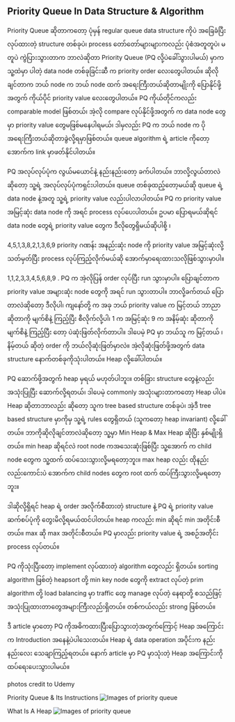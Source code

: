 ## Priority Queue In Data Structure & Algorithm

Priority Queue ဆိုတာကတော့ ပုံမှန် regular queue data structure ကိုပဲ အခြေခံပြီးလုပ်ထားတဲ့  structure တစ်ခုပဲ၊ process တော်တော်များများကလည်း ပုံစံအတူတူပဲ၊ မတူပဲ ကွဲပြားသွားတာက ဘာလဲဆိုတာ Priority Queue (PQ လို့ပဲခေါ်သွားပါမယ်) မှာက သူ့ထဲမှာ ပါတဲ့ data node တစ်ခုခြင်းဆီ က priority order လေးတွေပါတယ်။ ဆိုလိုချင်တာက ဘယ် node က ဘယ် node ထက် အရေးကြီးတယ်ဆိုတာမျိုးကို ပြောနိုင်ဖို့အတွက် ကိုယ်ပိုင် priority value လေးတွေပါတယ်။ PQ ကိုယ်တိုင်ကလည်း comparable model ဖြစ်တယ်၊ အဲ့လို compare လုပ်နိုင်ဖို့အတွက် က data node တွေမှာ priority value တွေမဖြစ်မနေပါရမယ်၊ ဒါမှလည်း PQ က ဘယ် node က ပိုအရေးကြီးတယ်ဆိုတာခွဲလို့ရမှာဖြစ်တယ်။ queue algorithm ရဲ့ article ကိုတော့ အောက်က link မှာဖတ်နိုင်ပါတယ်။

PQ အလုပ်လုပ်ပုံက လွယ်မယောင်နဲ့ နည်းနည်းတော့ ခက်ပါတယ်။ ဘာလို့လွယ်တာလဲ ဆိုတော့ သူ့ရဲ့ အလုပ်လုပ်ပုံကရှင်းပါတယ်။ queue တစ်ခုထည့်တော့မယ်ဆို queue ရဲ့ data node နဲ့အတူ သူ့ရဲ့ priority value လည်းပါလာပါတယ်။ PQ က priority value အမြင့်ဆုံး data node ကို အရင် process လုပ်ပေးပါတယ်။ ဥပမာ ပြောရမယ်ဆိုရင် data node တွေရဲ့ priority value တွေက ဒီလိုတွေရှိမယ်ဆိုပါစို့ ၊

4,5,1,3,8,2,1,3,6,9 priority ဂဏန်း အနည်းဆုံး node ကို priority value အမြင့်ဆုံးလို့ သတ်မှတ်ပြီး process လုပ်ကြည့်လိုက်မယ်ဆို အောက်မှာရေးထားသလိုဖြစ်သွားမှာပါ။

1,1,2,3,3,4,5,6,8,9 . PQ က အဲ့လိုပြန် order လုပ်ပြီး run သွားမှာပါ။ ပြောချင်တာက priority value အများဆုံး node တွေကို အရင် run သွားတာပါ။ ဘာလို့ခက်တယ် ပြောတာလဲဆိုတော့ ဒီလိုပါ၊ ကျနော်တို့ က အခု ဘယ် priority value က မြင့်တယ် ဘာညာ ဆိုတာကို မျက်စိနဲ့ ကြည့်ပြီး စီလိုက်လို့ပါ၊ 1 က အမြင့်ဆုံး 9 က အနိမ့်ဆုံး ဆိုတာကို မျက်စိနဲ့ ကြည့်ပြီး တော့ ပဲဆုံးဖြတ်လိုက်တာပါ။ ဒါပေမဲ့ PQ မှာ ဘယ်သူ က မြင့်တယ် ၊ နိမ့်တယ် ဆိုတဲ့ order ကို ဘယ်လိုဆုံးဖြတ်မှာလဲ။ အဲ့လိုဆုံးဖြတ်ဖို့အတွက် data structure နောက်တစ်ခုကိုသုံးပါတယ်။ Heap လို့ခေါ်ပါတယ်။

PQ ဆောက်ဖို့အတွက် heap မှရယ် မဟုတ်ပါဘူး။ တစ်ခြား structure တွေနဲ့လည်း အသုံးပြုပြီး ဆောက်လို့ရတယ်၊ ဒါပေမဲ့ commonly အသုံးများတာကတော့ Heap ပါပဲ။ Heap ဆိုတာဘာလည်း ဆိုတော့ သူက tree based structure တစ်ခုပဲ၊ အဲ့ဒီ tree based structure မှာကိုမှ သူ့ရဲ့ rules တွေရှိတယ် (သူကတော့ heap invariant) လို့ခေါ်တယ်။ ဘာကိုဆိုလိုချင်တာလဲဆိုတော့ သူ့မှာ Min Heap & Max Heap ဆိုပြီး နှစ်မျိုးရှိတယ်။ min heap ဆိုရင်လဲ root node ကအသေးဆုံးဖြစ်ပြီး သူ့အောက် က child node တွေက သူ့ထက် ထပ်သေးသွားလို့မရတော့ဘူး။ max heap လည်း ထိုနည်းလည်းကောင်းပဲ အောက်က child nodes တွေက root ထက် ထပ်ကြီးသွားလို့မရတော့ဘူး။

ဒါဆိုလို့ရှိရင် heap ရဲ့ order အလိုက်စီထားတဲ့ structure နဲ့ PQ ရဲ့ priority value ဆက်စပ်ပုံကို တွေးမိလို့ရမယ်ထင်ပါတယ်။ heap ကလည်း min ဆိုရင် min အတိုင်းစီတယ်။ max ဆို max အတိုင်းစီတယ်။ PQ မှာလည်း priority value ရဲ့ အစဉ်အတိုင်း process လုပ်တယ်။

PQ ကိုသုံးပြီးတော့ implement လုပ်ထားတဲ့ algorithm တွေလည်း ရှိတယ်။ sorting algorithm ဖြစ်တဲ့ heapsort တို့ min key node တွေကို extract လုပ်တဲ့ prim algorithm တို့ load balancing မှာ traffic တွေ manage လုပ်တဲ့ နေရာတို့ စသည်ဖြင့်အသုံးပြုထားတာတွေအများကြီးလည်းရှိတယ်။ တစ်ကယ်လည်း strong ဖြစ်တယ်။

ဒီ article မှာတော့ PQ ကိုအဓိကထားပြီးပြောသွားတဲ့အတွက်ကြောင့် Heap အကြောင်းက Introduction အနေနဲ့ပဲပါသေးတယ်။ Heap ရဲ့ data operation အပိုင်းက နည်းနည်းလေး သေချာကြည့်ရတယ်။ နောက် article မှာ PQ မှာသုံးတဲ့ Heap အကြောင်းကို ထပ်ရေးပေးသွားပါမယ်။

photos credit to Udemy

Priority Queue & Its Instructions
![Images of priority queue](https://raw.githubusercontent.com/HlaingTinHtun/Data-Structure-Algorithm-In-Burmese-Explanations/master/medias/priority%20queue/what%20is%20pq%20and%20its%20instruction.png)

What Is A Heap
![Images of priority queue](https://raw.githubusercontent.com/HlaingTinHtun/Data-Structure-Algorithm-In-Burmese-Explanations/master/medias/priority%20queue/what%20is%20a%20heap.png)

